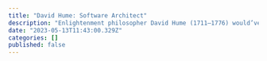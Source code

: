 ```yaml
---
title: "David Hume: Software Architect"
description: "Enlightenment philosopher David Hume (1711–1776) would’ve made an excellent software architect."
date: "2023-05-13T11:43:00.329Z"
categories: []
published: false
---
```



